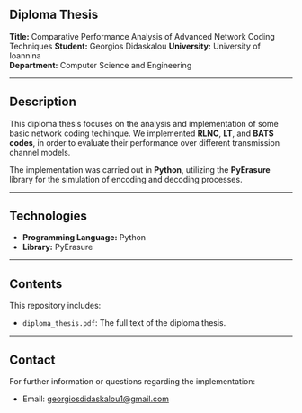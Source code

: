 ## Diploma Thesis

**Title:** Comparative Performance Analysis of Advanced Network Coding Techniques
**Student:** Georgios Didaskalou
**University:** University of Ioannina  
**Department:** Computer Science and Engineering

---

## Description
This diploma thesis focuses on the analysis and implementation of some basic network coding techinque. We implemented **RLNC**, **LT**, and **BATS codes**, in order to evaluate their performance over different transmission channel models.

The implementation was carried out in **Python**, utilizing the **PyErasure** library for the simulation of encoding and decoding processes.

---

## Technologies
- **Programming Language:** Python  
- **Library:** PyErasure 

---

## Contents
This repository includes:
- `diploma_thesis.pdf`: The full text of the diploma thesis.

---

## Contact
For further information or questions regarding the implementation:  
- Email: georgiosdidaskalou1@gmail.com
